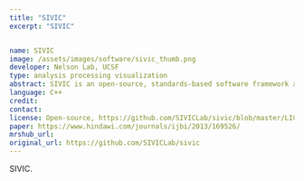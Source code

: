 ```yaml
---
title: "SIVIC"
excerpt: "SIVIC"


name: SIVIC
image: /assets/images/software/sivic_thumb.png
developer: Nelson Lab, UCSF
type: analysis processing visualization
abstract: SIVIC is an open-source, standards-based software framework and application suite for processing and visualizing DICOM MR Spectroscopy data.
language: C++
credit:
contact:
license: Open-source, https://github.com/SIVICLab/sivic/blob/master/LICENSE
paper: https://www.hindawi.com/journals/ijbi/2013/169526/
mrshub_url:
original_url: https://github.com/SIVICLab/sivic
---
```


SIVIC.
